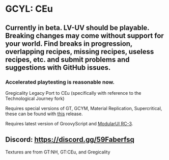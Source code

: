 # GCYL: CEu

## Currently in beta. LV-UV should be playable. Breaking changes may come without support for your world. Find breaks in progression, overlapping recipes, missing recipes, useless recipes, etc. and submit problems and suggestions with GitHub issues.
### Accelerated playtesting is reasonable now.

Gregicality Legacy Port to CEu (specifically with reference to the Technological Journey fork)

Requires special versions of GT, GCYM, Material Replication, Supercritical, these can be found with [this](https://github.com/Synthitic/GCYL-CEu/tags) release.

Requires latest version of GroovyScript and [ModularUI RC-3](https://github.com/CleanroomMC/ModularUI/releases/tag/v2.5.0-rc3).

## Discord: https://discord.gg/59Faberfsq

Textures are from GT:NH, GT:CEu, and Gregicality
